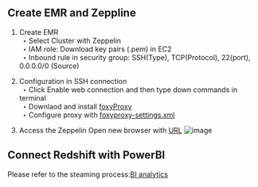 ## Create EMR and Zeppline

1. Create EMR <br />
&ensp;‣ Select Cluster with Zeppelin <br />
&ensp;‣ IAM role: Download key pairs (.pem) in EC2 <br /> 
&ensp;‣ Inbound rule in security group: SSH(Type), TCP(Protocol), 22(port), 0.0.0.0/0 (Source) <br />

2. Configuration in SSH connection <br />
&ensp;‣ Click Enable web connection and then type down commands in terminal <br />
&ensp;‣ Downlaod and install [foxyProxy](https://chrome.google.com/webstore/detail/foxyproxy-standard/gcknhkkoolaabfmlnjonogaaifnjlfnp?hl=en) <br />
&ensp;‣ Configure proxy with [foxyproxy-settings.xml](https://github.com/Richie-Kwon/ecommercedata/blob/main/2.%20batch/3.%20BI%20analytics/foxyproxy-settings.xml)<br />

3. Access the Zeppelin
Open new browser with [URL](http://master-public-dns-name:8890/)
![image](https://user-images.githubusercontent.com/56697877/118376103-d90ebc00-b5bd-11eb-9c29-f10a4c3bd9be.png)

## Connect Redshift with PowerBI
Please refer to the steaming process:[BI analytics](https://github.com/Richie-Kwon/ecommercedata/tree/main/1.%20streaming/4.%20BI%20analytics)

